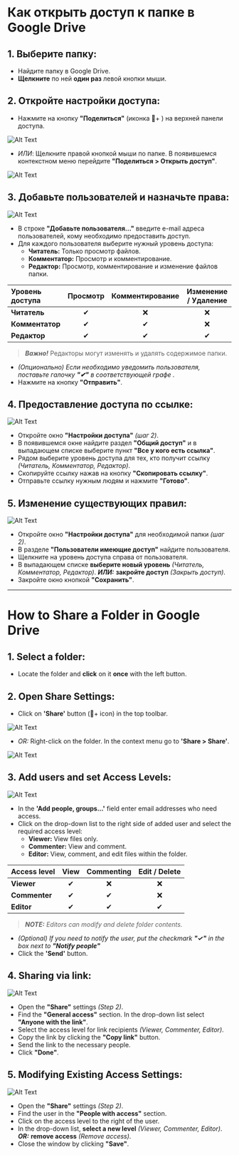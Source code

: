 # Как открыть доступ к папке в Google Drive
## 1. Выберите папку: 
 - Найдите папку в Google Drive.
 - **Щелкните** по ней **один раз** левой кнопки мыши.

## 2. Откройте настройки доступа:
- Нажмите на кнопку **"Поделиться"** (иконка 👤+ ) на верхней панели доступа.
  
![Alt Text](Gif\ggifrus1.gif) 
- *ИЛИ*: Щелкните правой кнопкой мыши по папке. В появившемся контекстном меню перейдите **"Поделиться > Открыть доступ"**.
  
![Alt Text](Gif\ggifrus2.gif)

## 3. Добавьте пользователей и назначьте права: 
![Alt Text](Screenshots\Acset.png)
- В строке **"Добавьте пользователя..."** введите e-mail адреса пользователей, кому необходимо предоставить доступ. 
- Для каждого пользователя  выберите нужный уровень доступа:
  - **Читатель:** Только просмотр файлов. 
  - **Комментатор:** Просмотр и комментирование.
  - **Редактор:** Просмотр, комментирование и изменение файлов папки.
    
| Уровень доступа | Просмотр | Комментирование | Изменение / Удаление |
|:------|:--------:|:-------:|:---------:|
| **Читатель** | ✔  | ❌ | ❌ | 
|**Комментатор**| ✔ | ✔ | ❌ |
|**Редактор**| ✔ | ✔ | ✔ | 

  > ***Важно!*** Редакторы могут изменять и удалять содержимое папки.

- *(Опционально) Если необходимо уведомить пользователя, поставьте галочку **"✔"**  в соответствующей графе .* 
- Нажмите на кнопку **"Отправить"**.

## 4. Предоставление доступа по ссылке:
![Alt Text](Screenshots\mdf.png)
- Откройте окно **"Настройки доступа"** *(шаг 2)*. 
- В появившемся окне найдите раздел **"Общий доступ"** и в выпадающем списке выберите пункт **"Все у кого есть ссылка"**. 
- Рядом выберите уровень доступа для тех, кто получит ссылку *(Читатель, Комментатор, Редактор)*.
- Скопируйте ссылку нажав на кнопку **"Скопировать ссылку"**.
- Отправьте ссылку нужным людям и нажмите **"Готово"**.

## 5. Изменение существующих правил: 
![Alt Text](Screenshots\vialink.png)
- Откройте окно **"Настройки доступа"** для необходимой папки *(шаг 2)*.
- В разделе **"Пользователи имеющие доступ"** найдите пользователя. 
- Щелкните на уровень доступа справа от пользователя.
- В выпадающем списке **выберите новый уровень** *(Читатель, Комментатор, Редактор)*. ***ИЛИ:*** **закройте доступ** *(Закрыть доступ)*. 
- Закройте окно кнопкой **"Сохранить"**. 

----
# How to Share a Folder in Google Drive
## 1. Select a folder: 
- Locate the folder and **click** on it **once** with the left button.

## 2. Open Share Settings:
- Click on **'Share'** button (👤+  icon) in the top toolbar.
  
![Alt Text](Gif\ggifeng1.gif) 
- *OR:* Right-click on the folder. In the context menu go to **'Share > Share'**.
  
![Alt Text](Gif\ggifeng2.gif)

## 3. Add users and set Access Levels: 
![Alt Text](Screenshots\Acseteng.png)
- In the **'Add people, groups...'** field enter email addresses who need access.
- Click on the drop-down list to the right side of added user and select the required access level:
  - **Viewer:** View files only.
  - **Commenter:** View and comment. 
  - **Editor:** View, comment, and edit files within the folder.

| Access level | View | Commenting | Edit / Delete |
|:------|:--------:|:-------:|:---------:|
| **Viewer** | ✔  | ❌ | ❌ | 
|**Commenter**| ✔ | ✔ | ❌ |
|**Editor**| ✔ | ✔ | ✔ | 

  >***NOTE:*** *Editors can modify and delete folder contents.*

- *(Optional) If you need to notify the user, put the checkmark **"✓"** in the box next to **"Notify people"*** 
- Click the **'Send'** button.

## 4. Sharing via link:
![Alt Text](Screenshots\vialinkeng.png)
- Open the **"Share"** settings *(Step 2)*. 
- Find the **"General access"** section. In the drop-down list select **"Anyone with the link"**.
- Select the access level for link recipients *(Viewer, Commenter, Editor)*.
- Copy the link by clicking the **"Copy link"** button.
- Send the link to the necessary people. 
- Click **"Done"**.

## 5. Modifying Existing Access Settings: 
![Alt Text](Screenshots\Mdfeng.png)
- Open the **"Share"** settings *(Step 2)*. 
- Find the user in the **"People with access"** section. 
- Click on the access level to the right of the user.
- In the drop-down list, **select a new level** *(Viewer, Commenter, Editor)*. ***OR:*** **remove access** *(Remove access)*. 
- Close the window by clicking **"Save"**. 
